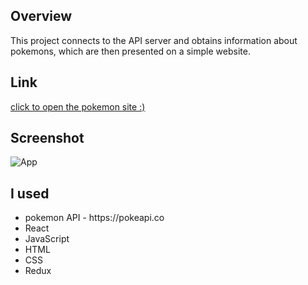 ## Overview
This project connects to the API server and obtains information about pokemons, which are then presented on a simple website.

## Link
<a href="https://624dbbe46b20d63c25eab116--melodic-sprite-a98921.netlify.app/">click to open the pokemon site :)</a>


## Screenshot
![App](https://user-images.githubusercontent.com/79333728/162024560-b2b4ce86-a704-405c-8695-8be54aeef000.jpg)

## I used
<ul>
<li>pokemon API - https://pokeapi.co </li>
<li>React</li>
<li>JavaScript</li>
<li>HTML</li>
<li>CSS</li>
<li>Redux</li>
</ul>

